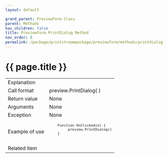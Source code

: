```yaml
---
layout: default

grand_parent: PreviewForm Class
parent: Methods
has_children: false
title: PreviewForm.PrintDialog Method
nav_order: 8
permalink: /package/printstreampackage/previewform/methods/printdialog
---
```

# {{ page.title }}

<table>
  <tr>
    <td>Explanation</td>
    <td colspan="2"></td>
  </tr>
  <tr>
    <td>Call format</td>
    <td colspan="2">preview.PrintDialog( )</td>
  </tr>
  <tr>
    <td>Return value</td>
    <td colspan="2">None</td>
  </tr>  
  <tr>
    <td>Arguments</td>
    <td colspan="2">None</td>
  </tr>
  <tr>
    <td>Exception</td>
    <td colspan="2">None</td>
  </tr>
  <tr>
    <td>Example of use</td>
    <td colspan="2"><code><pre>
    Function OnClicked(e) {
         preview.PrintDialog()
    }
    </pre></code></td>
  </tr>
  <tr>
    <td>Related item</td>
    <td colspan="2"></td>
  </tr>
</table>




